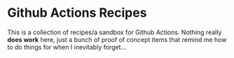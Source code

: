 # Github Actions Recipes

This is a collection of recipes/a sandbox for Github Actions.  Nothing really **does work** here, just a bunch of proof of concept items that remind me how to do things for when I inevitably forget...
